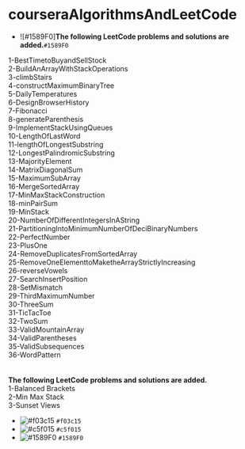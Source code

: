 # courseraAlgorithmsAndLeetCode
- ![#1589F0]**The following LeetCode problems and solutions are added.**`#1589F0`<br/>

1-BestTimetoBuyandSellStock<br/>
2-BuildAnArrayWithStackOperations<br/>
3-climbStairs<br/>
4-constructMaximumBinaryTree<br/>
5-DailyTemperatures<br/>
6-DesignBrowserHistory<br/>
7-Fibonacci<br/>
8-generateParenthesis<br/>
9-ImplementStackUsingQueues<br/>
10-LengthOfLastWord<br/>
11-lengthOfLongestSubstring<br/>
12-LongestPalindromicSubstring<br/>
13-MajorityElement<br/>
14-MatrixDiagonalSum<br/>
15-MaximumSubArray<br/>
16-MergeSortedArray<br/>
17-MinMaxStackConstruction<br/>
18-minPairSum<br/>
19-MinStack<br/>
20-NumberOfDifferentIntegersInAString<br/>
21-PartitioningIntoMinimumNumberOfDeciBinaryNumbers<br/>
22-PerfectNumber<br/>
23-PlusOne<br/>
24-RemoveDuplicatesFromSortedArray<br/>
25-RemoveOneElementtoMaketheArrayStrictlyIncreasing<br/>
26-reverseVowels<br/>
27-SearchInsertPosition<br/>
28-SetMismatch<br/>
29-ThirdMaximumNumber<br/>
30-ThreeSum<br/>
31-TicTacToe<br/>
32-TwoSum<br/>
33-ValidMountainArray<br/>
34-ValidParentheses<br/>
35-ValidSubsequences<br/>
36-WordPattern<br/>
<br/><br/>
**The following LeetCode problems and solutions are added.**<br/>
1-Balanced Brackets<br/>
2-Min Max Stack<br/>
3-Sunset Views<br/>
- ![#f03c15](https://via.placeholder.com/15/f03c15/000000?text=+) `#f03c15`
- ![#c5f015](https://via.placeholder.com/15/c5f015/000000?text=+) `#c5f015`
- ![#1589F0](https://via.placeholder.com/15/1589F0/000000?text=+) `#1589F0`

